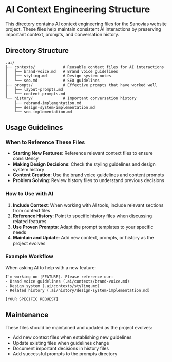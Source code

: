 # AI Context Engineering Structure

This directory contains AI context engineering files for the Sanovias website project. These files help maintain consistent AI interactions by preserving important context, prompts, and conversation history.

## Directory Structure

```
.ai/
├── contexts/            # Reusable context files for AI interactions
│   ├── brand-voice.md   # Brand voice guidelines
│   ├── styling.md       # Design system notes
│   └── seo.md           # SEO guidelines
├── prompts/             # Effective prompts that have worked well
│   ├── layout-prompts.md
│   └── content-prompts.md
└── history/             # Important conversation history
    ├── rebrand-implementation.md
    ├── design-system-implementation.md
    └── seo-implementation.md
```

## Usage Guidelines

### When to Reference These Files

- **Starting New Features**: Reference relevant context files to ensure consistency
- **Making Design Decisions**: Check the styling guidelines and design system history
- **Content Creation**: Use the brand voice guidelines and content prompts
- **Problem Solving**: Review history files to understand previous decisions

### How to Use with AI

1. **Include Context**: When working with AI tools, include relevant sections from context files
2. **Reference History**: Point to specific history files when discussing related features
3. **Use Proven Prompts**: Adapt the prompt templates to your specific needs
4. **Maintain and Update**: Add new context, prompts, or history as the project evolves

### Example Workflow

When asking AI to help with a new feature:

```
I'm working on [FEATURE]. Please reference our:
- Brand voice guidelines (.ai/contexts/brand-voice.md)
- Design system (.ai/contexts/styling.md)
- Related history (.ai/history/design-system-implementation.md)

[YOUR SPECIFIC REQUEST]
```

## Maintenance

These files should be maintained and updated as the project evolves:

- Add new context files when establishing new guidelines
- Update existing files when guidelines change
- Document important decisions in history files
- Add successful prompts to the prompts directory